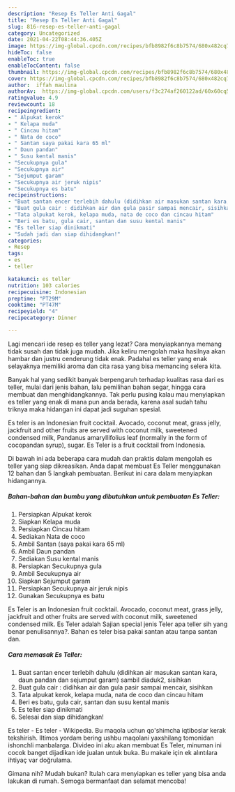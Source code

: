 ```yaml
---
description: "Resep Es Teller Anti Gagal"
title: "Resep Es Teller Anti Gagal"
slug: 816-resep-es-teller-anti-gagal
category: Uncategorized
date: 2021-04-22T08:44:36.405Z
image: https://img-global.cpcdn.com/recipes/bfb8982f6c8b7574/680x482cq70/es-teller-foto-resep-utama.jpg
hideToc: false
enableToc: true
enableTocContent: false
thumbnail: https://img-global.cpcdn.com/recipes/bfb8982f6c8b7574/680x482cq70/es-teller-foto-resep-utama.jpg
cover: https://img-global.cpcdn.com/recipes/bfb8982f6c8b7574/680x482cq70/es-teller-foto-resep-utama.jpg
author:  iffah maulina
authorAv:  https://img-global.cpcdn.com/users/f3c274af260122ad/60x60cq50/avatar.jpg
ratingvalue: 4.9
reviewcount: 18
recipeingredient:
- " Alpukat kerok"
- " Kelapa muda"
- " Cincau hitam"
- " Nata de coco"
- " Santan saya pakai kara 65 ml"
- " Daun pandan"
- " Susu kental manis"
- "Secukupnya gula"
- "Secukupnya air"
- "Sejumput garam"
- "Secukupnya air jeruk nipis"
- "Secukupnya es batu"
recipeinstructions:
- "Buat santan encer terlebih dahulu (didihkan air masukan santan kara, daun pandan dan sejumput garam) sambil diaduk2, sisihkan"
- "Buat gula cair : didihkan air dan gula pasir sampai mencair, sisihkan"
- "Tata alpukat kerok, kelapa muda, nata de coco dan cincau hitam"
- "Beri es batu, gula cair, santan dan susu kental manis"
- "Es teller siap dinikmati"
- "Sudah jadi dan siap dihidangkan!"
categories:
- Resep
tags:
- es
- teller

katakunci: es teller 
nutrition: 103 calories
recipecuisine: Indonesian
preptime: "PT29M"
cooktime: "PT47M"
recipeyield: "4"
recipecategory: Dinner

---
```



Lagi mencari ide resep es teller yang lezat? Cara menyiapkannya memang tidak susah dan tidak juga mudah. Jika keliru mengolah maka hasilnya akan hambar dan justru cenderung tidak enak. Padahal es teller yang enak selayaknya memiliki aroma dan cita rasa yang bisa memancing selera kita.


Banyak hal yang sedikit banyak berpengaruh terhadap kualitas rasa dari es teller, mulai dari jenis bahan, lalu pemilihan bahan segar, hingga cara membuat dan menghidangkannya. Tak perlu pusing kalau mau menyiapkan es teller yang enak di mana pun anda berada, karena asal sudah tahu triknya maka hidangan ini dapat jadi suguhan spesial.

Es teler is an Indonesian fruit cocktail. Avocado, coconut meat, grass jelly, jackfruit and other fruits are served with coconut milk, sweetened condensed milk, Pandanus amaryllifolius leaf (normally in the form of cocopandan syrup), sugar. Es Teler is a fruit cocktail from Indonesia.


Di bawah ini ada beberapa cara mudah dan praktis dalam mengolah es teller yang siap dikreasikan. Anda dapat membuat Es Teller menggunakan 12 bahan dan 5 langkah pembuatan. Berikut ini cara dalam menyiapkan hidangannya.

<!--inarticleads1-->

##### Bahan-bahan dan bumbu yang dibutuhkan untuk pembuatan Es Teller:

1. Persiapkan  Alpukat kerok
1. Siapkan  Kelapa muda
1. Persiapkan  Cincau hitam
1. Sediakan  Nata de coco
1. Ambil  Santan (saya pakai kara 65 ml)
1. Ambil  Daun pandan
1. Sediakan  Susu kental manis
1. Persiapkan Secukupnya gula
1. Ambil Secukupnya air
1. Siapkan Sejumput garam
1. Persiapkan Secukupnya air jeruk nipis
1. Gunakan Secukupnya es batu


Es Teler is an Indonesian fruit cocktail. Avocado, coconut meat, grass jelly, jackfruit and other fruits are served with coconut milk, sweetened condensed milk. Es Teler adalah Sajian special jenis Teler apa teller sih yang benar penulisannya?. Bahan es teler bisa pakai santan atau tanpa santan dan. 

<!--inarticleads2-->

##### Cara memasak Es Teller:

1. Buat santan encer terlebih dahulu (didihkan air masukan santan kara, daun pandan dan sejumput garam) sambil diaduk2, sisihkan
1. Buat gula cair : didihkan air dan gula pasir sampai mencair, sisihkan
1. Tata alpukat kerok, kelapa muda, nata de coco dan cincau hitam
1. Beri es batu, gula cair, santan dan susu kental manis
1. Es teller siap dinikmati
1. Selesai dan siap dihidangkan!

Es teler - Es teler - Wikipedia. Bu maqola uchun qo&#39;shimcha iqtiboslar kerak tekshirish. Iltimos yordam bering ushbu maqolani yaxshilang tomonidan ishonchli manbalarga. Divideo ini aku akan membuat Es Teler, minuman ini cocok banget dijadikan ide jualan untuk buka. Bu makale için ek alıntılara ihtiyaç var doğrulama. 

Gimana nih? Mudah bukan? Itulah cara menyiapkan es teller yang bisa anda lakukan di rumah. Semoga bermanfaat dan selamat mencoba!
